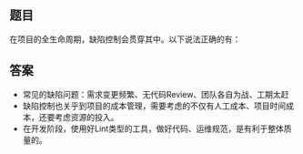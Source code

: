 ## 题目
在项目的全生命周期，缺陷控制会贯穿其中。以下说法正确的有：

## 答案
* 常见的缺陷问题：需求变更频繁、无代码Review、团队各自为战、工期太赶
* 缺陷控制也关乎到项目的成本管理，需要考虑的不仅有人工成本、项目时间成本，还要考虑资源的投入。
* 在开发阶段，使用好Lint类型的工具，做好代码、运维规范，是有利于整体质量的。

